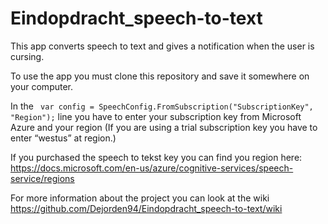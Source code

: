 # Eindopdracht_speech-to-text

This app converts speech to text and gives a notification when the user is cursing.

To use the app you must clone this repository and save it somewhere on your computer. 

In the ``` var config = SpeechConfig.FromSubscription("SubscriptionKey", "Region");``` line you have to enter your subscription key 
from Microsoft Azure and your region (If you are using a trial subscription key you have to enter “westus” at region.)

If you purchased the speech to tekst key you can find you region here: https://docs.microsoft.com/en-us/azure/cognitive-services/speech-service/regions

For more information about the project you can look at the wiki https://github.com/Dejorden94/Eindopdracht_speech-to-text/wiki

